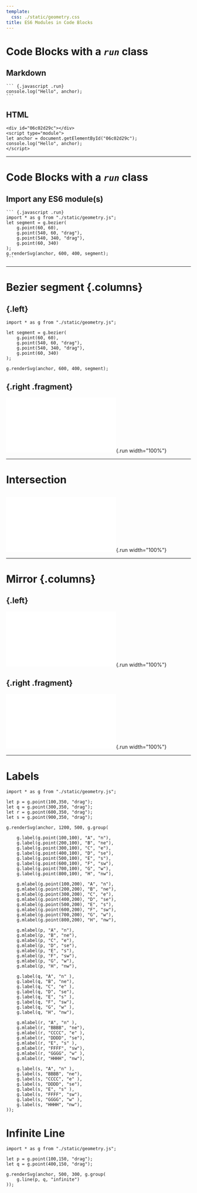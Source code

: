```yaml
---
template:
  css: ./static/geometry.css
title: ES6 Modules in Code Blocks
---
```


# Code Blocks with a *`run`* class

## Markdown

<style>
#the-markdown-2 {
    background-color: #fa6;
}
#generated-html-4 {
    background-color: #fa6;
}
</style>

```` {#the-markdown .markdown}
``` {.javascript .run}
console.log("Hello", anchor);
```
````

## HTML

``` {#generated-html .html}
<div id="06c02d29c"></div>
<script type="module">
let anchor = document.getElementById("06c02d29c");
console.log("Hello", anchor);
</script>
```

------------------------------------------------------------------------

# Code Blocks with a *`run`* class

## Import any ES6 module(s)

```` {.markdown}
``` {.javascript .run}
import * as g from "./static/geometry.js";
let segment = g.bezier(
    g.point(60, 60),
    g.point(540, 60, "drag"),
    g.point(540, 340, "drag"),
    g.point(60, 340)
);
g.renderSvg(anchor, 600, 400, segment);
```
````

------------------------------------------------------------------------

# Bezier segment {.columns}

##  {.left}

``` {.javascript .run}
import * as g from "./static/geometry.js";

let segment = g.bezier(
    g.point(60, 60),
    g.point(540, 60, "drag"),
    g.point(540, 340, "drag"),
    g.point(60, 340)
);

g.renderSvg(anchor, 600, 400, segment);
```

##  {.right .fragment}

![Make sure to drag the green ones!](./bezier.js){.run width="100%"}

------------------------------------------------------------------------

# Intersection

## 

![](./intersection.js){.run width="100%"}

------------------------------------------------------------------------

# Mirror {.columns}

##  {.left}

![](./mirror.js){.run width="100%"}

##  {.right .fragment}

![$\mathbf{d}_r=-\mathbf{d}_i+2(\mathbf{d}_i\cdot{\mathbf{n}})\mathbf{n}$](./unfold.js){.run
width="100%"}

------------------------------------------------------------------------

# Labels

``` {.javascript .run}
import * as g from "./static/geometry.js";

let p = g.point(100,350, "drag");
let q = g.point(300,350, "drag");
let r = g.point(600,350, "drag");
let s = g.point(900,350, "drag");

g.renderSvg(anchor, 1200, 500, g.group(
    
    g.label(g.point(100,100), "A", "n"),    
    g.label(g.point(200,100), "B", "ne"),    
    g.label(g.point(300,100), "C", "e"),    
    g.label(g.point(400,100), "D", "se"),    
    g.label(g.point(500,100), "E", "s"),    
    g.label(g.point(600,100), "F", "sw"),    
    g.label(g.point(700,100), "G", "w"),    
    g.label(g.point(800,100), "H", "nw"),    

    g.mlabel(g.point(100,200), "A", "n"),    
    g.mlabel(g.point(200,200), "B", "ne"),    
    g.mlabel(g.point(300,200), "C", "e"),    
    g.mlabel(g.point(400,200), "D", "se"),    
    g.mlabel(g.point(500,200), "E", "s"),    
    g.mlabel(g.point(600,200), "F", "sw"),    
    g.mlabel(g.point(700,200), "G", "w"),    
    g.mlabel(g.point(800,200), "H", "nw"),    

    g.mlabel(p, "A", "n"),    
    g.mlabel(p, "B", "ne"),    
    g.mlabel(p, "C", "e"),    
    g.mlabel(p, "D", "se"),    
    g.mlabel(p, "E", "s"),    
    g.mlabel(p, "F", "sw"),    
    g.mlabel(p, "G", "w"),    
    g.mlabel(p, "H", "nw"),    

    g.label(q, "A", "n" ),    
    g.label(q, "B", "ne"),    
    g.label(q, "C", "e" ),    
    g.label(q, "D", "se"),    
    g.label(q, "E", "s" ),    
    g.label(q, "F", "sw"),    
    g.label(q, "G", "w" ),    
    g.label(q, "H", "nw"),    

    g.mlabel(r, "A", "n" ),    
    g.mlabel(r, "BBBB", "ne"),    
    g.mlabel(r, "CCCC", "e" ),    
    g.mlabel(r, "DDDD", "se"),    
    g.mlabel(r, "E", "s" ),    
    g.mlabel(r, "FFFF", "sw"),    
    g.mlabel(r, "GGGG", "w" ),    
    g.mlabel(r, "HHHH", "nw"),    

    g.label(s, "A", "n" ),    
    g.label(s, "BBBB", "ne"),    
    g.label(s, "CCCC", "e" ),    
    g.label(s, "DDDD", "se"),    
    g.label(s, "E", "s" ),    
    g.label(s, "FFFF", "sw"),    
    g.label(s, "GGGG", "w" ),    
    g.label(s, "HHHH", "nw"),    
));
```

# Infinite Line

``` {.javascript .run}
import * as g from "./static/geometry.js";

let p = g.point(100,150, "drag");
let q = g.point(400,150, "drag");

g.renderSvg(anchor, 500, 300, g.group(
    g.line(p, q, "infinite")
));
```

